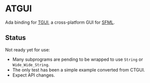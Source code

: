 # ATGUI
Ada binding for [TGUI](https://github.com/texus/TGUI), a cross-platform GUI for [SFML](https://github.com/mgrojo/ASFML).

## Status
Not ready yet for use:
- Many subprograms are pending to be wrapped to use `String` or
`Wide_Wide_String`.
- The only test has been a simple example converted from CTGUI.
- Expect API changes.

